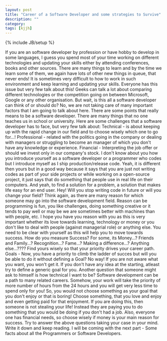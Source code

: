 ```yaml
---
layout: post
title: "Career of a Software Developer and some strategies to Survive"
description: ""
category: 
tags: [kjjh]
---
```

{% include JB/setup %}

If you are an software developer by profession or have hobby to develop in some languages, I guess you spend most of your time working on different technologies and updating your skills either by attending conferences, books and other sources. There are many things to learn and by the time we learn some of them, we again have lots of other new things in queue, that never ends! It is sometimes very difficult to how to work in such environment and keep learning and updating your skills. Everyone has this issue but very few talk about this! Geeks can talk a lot about comparing different technologies or the competition going on between Microsoft, Google or any other organisation. But wait, is this all a software developer can think of or should do? No, we are not taking care of many important factors that I am going to talk about here. There are some points that really means to be a software developer. There are many things that no one teaches us in school or university. Here are some challenges that a software developer has to face, but very few talk about: Technical - is about keeping up with the rapid change in our field and to choose wisely which one to go for...! Professional - related with the politics going in the company or dealing with managers or struggling to become an manager of which you don't have any knowledge or experience. Financial - Interpreting the job offer or should we invest only in our company's stock. I don't know about you how you introduce yourself as a software developer or a programmer who codes but I introduce myself as I ship production/release code. Yeah, it is different then yours but in a good way because it says that you are just not writing codes as part of your side projects or while working on a open-source project, it just says that do something that people use in real life on their computers. And yeah, to find a solution for a problem, a solution that makes life easy for an end user. Hey! Will you stop writing code in future or will you change your field? Think again, as there are many reason for which someone may go into the software development field. Reason can be programming is fun, you like challenges, doing something creative or it tends to pay well or may be we are sometimes better with machines than with people, etc. I hope you have you reason with you as this is very important whether its love towards learning, technology or money or you don't like to deal with people (against managerial role) or anything else. You need to be clear with yourself as this will help you to move towards success. How do you measure Success? For some, its Money...? Friends and Family...? Recognition...? Fame...? Making a difference...? Anything else...???? Find yours wisely so that your priority drives your career path. Goals - Now, you have a priority to climb the ladder of succes but will you be able to do it without defining a Goal? No way! If you are not aware what you want, you won't get it. If you don't have any idea at the starting, atleast try to define a generic goal for you. Another question that someone might ask to himself is how technical I want to be? Software development can be a path to many related careers. Somehow, your work will take the priority of more number of hours from the 24 hours and you will get very less time to spend only for you! So, you would not choose something as your goal that you don't enjoy or that is boring! Choose something, that you love and enjoy and even getting paid for that enjoyment. If you are doing this, then someone is not stealing your life! Instead they are paying you to do something that you would be doing if you don't had a job. Also, everyone one has financial needs, so choose wisely if money is your main reason for success. Try to answer the above questions taking your case in your mind. Write it down and keep reading. I will be coming with the next part - Some facts about all the Programmers or Software Developers.
